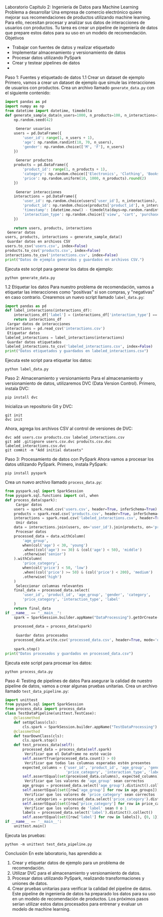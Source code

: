  Laboratorio Capitulo 2:
 Ingeniería de Datos para Machine Learning
Problema a desarrollar
Una empresa de comercio electrónico quiere mejorar sus recomendaciones de productos utilizando machine learning. Para ello, necesitan procesar y analizar sus datos de interacciones de usuarios con productos. Tu tarea es crear un pipeline de ingeniería de datos que prepare estos datos para su uso en un modelo de recomendación.
 Objetivos
- Trabajar con fuentes de datos y realizar etiquetado
- Implementar almacenamiento y versionamiento de datos
- Procesar datos utilizando PySpark
- Crear y testear pipelines de datos
- 
 Paso 1: Fuentes y etiquetado de datos
 1.1 Crear un dataset de ejemplo
Primero, vamos a crear un dataset de ejemplo que simule las interacciones de usuarios con productos.
Crea un archivo llamado `generate_data.py` con el siguiente contenido:
```python
import pandas as pd
import numpy as np
from datetime import datetime, timedelta
def generate_sample_data(n_users=1000, n_products=100, n_interactions=10000):
    np.random.seed(42)
    
     Generar usuarios
    users = pd.DataFrame({
        'user_id': range(1, n_users + 1),
        'age': np.random.randint(18, 70, n_users),
        'gender': np.random.choice(['M', 'F'], n_users)
    })
    
     Generar productos
    products = pd.DataFrame({
        'product_id': range(1, n_products + 1),
        'category': np.random.choice(['Electronics', 'Clothing', 'Books', 'Home'], n_products),
        'price': np.random.uniform(10, 1000, n_products).round(2)
    })
    
     Generar interacciones
    interactions = pd.DataFrame({
        'user_id': np.random.choice(users['user_id'], n_interactions),
        'product_id': np.random.choice(products['product_id'], n_interactions),
        'timestamp': [datetime.now() - timedelta(days=np.random.randint(0, 365)) for _ in range(n_interactions)],
        'interaction_type': np.random.choice(['view', 'cart', 'purchase'], n_interactions, p=[0.7, 0.2, 0.1])
    })
    
    return users, products, interactions
 Generar datos
users, products, interactions = generate_sample_data()
 Guardar datos en archivos CSV
users.to_csv('users.csv', index=False)
products.to_csv('products.csv', index=False)
interactions.to_csv('interactions.csv', index=False)
print("Datos de ejemplo generados y guardados en archivos CSV.")
```
Ejecuta este script para generar los datos de ejemplo:
```
python generate_data.py
```
 1.2 Etiquetar los datos
Para nuestro problema de recomendación, vamos a etiquetar las interacciones como "positivas" si son compras, y "negativas" en caso contrario. Crearemos un nuevo script llamado `label_data.py`:
```python
import pandas as pd
def label_interactions(interactions_df):
    interactions_df['label'] = (interactions_df['interaction_type'] == 'purchase').astype(int)
    return interactions_df
 Cargar datos de interacciones
interactions = pd.read_csv('interactions.csv')
 Etiquetar datos
labeled_interactions = label_interactions(interactions)
 Guardar datos etiquetados
labeled_interactions.to_csv('labeled_interactions.csv', index=False)
print("Datos etiquetados y guardados en labeled_interactions.csv")
```
Ejecuta este script para etiquetar los datos:
```
python label_data.py
```
 Paso 2: Almacenamiento y versionamiento
Para el almacenamiento y versionamiento de datos, utilizaremos DVC (Data Version Control). Primero, instala DVC:
```
pip install dvc
```
Inicializa un repositorio Git y DVC:
```
git init
dvc init
```
Ahora, agrega los archivos CSV al control de versiones de DVC:
```
dvc add users.csv products.csv labeled_interactions.csv
git add .gitignore users.csv.dvc products.csv.dvc labeled_interactions.csv.dvc
git commit -m "Add initial datasets"
```
 Paso 3: Procesamiento de datos con PySpark
Ahora vamos a procesar los datos utilizando PySpark. Primero, instala PySpark:
```
pip install pyspark
```
Crea un nuevo archivo llamado `process_data.py`:
```python
from pyspark.sql import SparkSession
from pyspark.sql.functions import col, when
def process_data(spark):
     Cargar datos
    users = spark.read.csv('users.csv', header=True, inferSchema=True)
    products = spark.read.csv('products.csv', header=True, inferSchema=True)
    interactions = spark.read.csv('labeled_interactions.csv', header=True, inferSchema=True)
     Unir datos
    data = interactions.join(users, on='user_id').join(products, on='product_id')
     Procesar datos
    processed_data = data.withColumn(
        'age_group',
        when(col('age') < 30, 'young')
        .when((col('age') >= 30) & (col('age') < 50), 'middle')
        .otherwise('senior')
    ).withColumn(
        'price_category',
        when(col('price') < 50, 'low')
        .when((col('price') >= 50) & (col('price') < 200), 'medium')
        .otherwise('high')
    )
     Seleccionar columnas relevantes
    final_data = processed_data.select(
        'user_id', 'product_id', 'age_group', 'gender', 'category', 
        'price_category', 'interaction_type', 'label'
    )
    return final_data
if __name__ == "__main__":
    spark = SparkSession.builder.appName("DataProcessing").getOrCreate()
    
    processed_data = process_data(spark)
    
     Guardar datos procesados
    processed_data.write.csv('processed_data.csv', header=True, mode='overwrite')
    
    spark.stop()
print("Datos procesados y guardados en processed_data.csv")
```
Ejecuta este script para procesar los datos:
```
python process_data.py
```
 Paso 4: Testing de pipelines de datos
Para asegurar la calidad de nuestro pipeline de datos, vamos a crear algunas pruebas unitarias. Crea un archivo llamado `test_data_pipeline.py`:
```python
import unittest
from pyspark.sql import SparkSession
from process_data import process_data
class TestDataPipeline(unittest.TestCase):
    @classmethod
    def setUpClass(cls):
        cls.spark = SparkSession.builder.appName("TestDataProcessing").getOrCreate()
    @classmethod
    def tearDownClass(cls):
        cls.spark.stop()
    def test_process_data(self):
        processed_data = process_data(self.spark)
         Verificar que el DataFrame no esté vacío
        self.assertTrue(processed_data.count() > 0)
         Verificar que todas las columnas esperadas estén presentes
        expected_columns = {'user_id', 'product_id', 'age_group', 'gender', 'category', 
                            'price_category', 'interaction_type', 'label'}
        self.assertEqual(set(processed_data.columns), expected_columns)
         Verificar que los valores de 'age_group' sean correctos
        age_groups = processed_data.select('age_group').distinct().collect()
        self.assertEqual(set([row['age_group'] for row in age_groups]), {'young', 'middle', 'senior'})
         Verificar que los valores de 'price_category' sean correctos
        price_categories = processed_data.select('price_category').distinct().collect()
        self.assertEqual(set([row['price_category'] for row in price_categories]), {'low', 'medium', 'high'})
         Verificar que los valores de 'label' sean 0 o 1
        labels = processed_data.select('label').distinct().collect()
        self.assertEqual(set([row['label'] for row in labels]), {0, 1})
if __name__ == '__main__':
    unittest.main()
```
Ejecuta las pruebas:
```
python -m unittest test_data_pipeline.py
```
 Conclusión
En este laboratorio, has aprendido a:
1. Crear y etiquetar datos de ejemplo para un problema de recomendación.
2. Utilizar DVC para el almacenamiento y versionamiento de datos.
3. Procesar datos utilizando PySpark, realizando transformaciones y uniones de datos.
4. Crear pruebas unitarias para verificar la calidad del pipeline de datos.
Este pipeline de ingeniería de datos ha preparado los datos para su uso en un modelo de recomendación de productos. Los próximos pasos serían utilizar estos datos procesados para entrenar y evaluar un modelo de machine learning.


